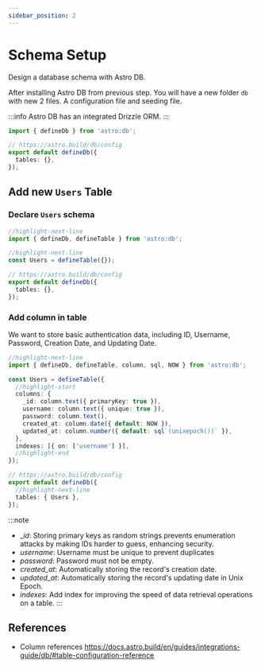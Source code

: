 ```yaml
---
sidebar_position: 2
---
```


# Schema Setup

Design a database schema with Astro DB.

After installing Astro DB from previous step. You will have a new folder `db` with new 2 files. A configuration file and seeding file.

:::info
Astro DB has an integrated Drizzle ORM.
:::

```ts title="db/config.ts"
import { defineDb } from 'astro:db';

// https://astro.build/db/config
export default defineDb({
  tables: {},
});
```

## Add new `Users` Table

### Declare `Users` schema

```ts title="db/config.ts"
//highlight-next-line
import { defineDb, defineTable } from 'astro:db';

//highlight-next-line
const Users = defineTable({});

// https://astro.build/db/config
export default defineDb({
  tables: {},
});
```

### Add column in table

We want to store basic authentication data, including ID, Username, Password, Creation Date, and Updating Date.

```ts title="db/config.ts"
//highlight-next-line
import { defineDb, defineTable, column, sql, NOW } from 'astro:db';

const Users = defineTable({
  //highlight-start
  columns: {
    _id: column.text({ primaryKey: true }),
    username: column.text({ unique: true }),
    password: column.text(),
    created_at: column.date({ default: NOW }),
    updated_at: column.number({ default: sql`(unixepoch())` }),
  },
  indexes: [{ on: ['username'] }],
  //highlight-end
});

// https://astro.build/db/config
export default defineDb({
  //highlight-next-line
  tables: { Users },
});
```

:::note

- \__id_: Storing primary keys as random strings prevents enumeration attacks by making IDs harder to guess, enhancing security.
- _username_: Username must be unique to prevent duplicates
- _password_: Password must not be empty.
- _created_at_: Automatically storing the record's creation date.
- _updated_at_: Automatically storing the record's updating date in Unix Epoch.
- _indexes_: Add index for improving the speed of data retrieval operations on a table.
  :::

## References

- Column references https://docs.astro.build/en/guides/integrations-guide/db/#table-configuration-reference
